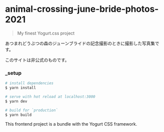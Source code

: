 # animal-crossing-june-bride-photos-2021

> My finest Yogurt.css project

あつまれどうぶつの森のジューンブライドの記念撮影のときに撮影した写真集です。

このサイトは非公式のものです。

### _setup

``` bash
# install dependencies
$ yarn install

# serve with hot reload at localhost:3000
$ yarn dev

# build for `production`
$ yarn build
```

This frontend project is a bundle with the Yogurt CSS framework.
